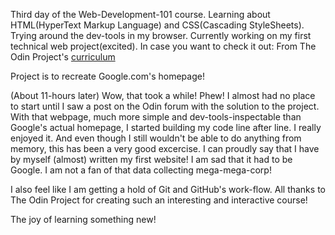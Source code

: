 Third day of the Web-Development-101 course.
Learning about HTML(HyperText Markup Language) and CSS(Cascading StyleSheets).
Trying around the dev-tools in my browser.
Currently working on my first technical web project(excited). In case you want to check it out: From The Odin Project's [curriculum](http://www.theodinproject.com/courses/web-development-101/lessons/html-css)

Project is to recreate Google.com's homepage!

(About 11-hours later)
Wow, that took a while! Phew!
I almost had no place to start until I saw a post on the Odin forum with the solution to the project. With that webpage, much more simple and dev-tools-inspectable than Google's actual homepage, I started building my code line after line. I really enjoyed it. And even though I still wouldn't be able to do anything from memory, this has been a very good excercise. 
I can proudly say that I have by myself (almost) written my first website! I am sad that it had to be Google. I am not a fan of that data collecting mega-mega-corp!

I also feel like I am getting a hold of Git and GitHub's work-flow. All thanks to The Odin Project for creating such an interesting and interactive course!

The joy of learning something new! 

